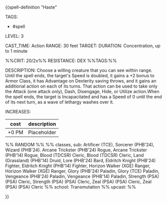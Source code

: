 {{spell-definition "Haste"

TAGS: 
  - #spell

LEVEL: 3

CAST_TIME: Action
RANGE: 30 feet
TARGET: 
DURATION: Concentration, up to 1 minute

%%CRIT: 20/2x%%
RESISTANCE: DEX
%%TAGS:%%

DESCRIPTION:
Choose a willing creature that you can see within range. Until the spell ends, the target's Speed is doubled, it gains a +2 bonus to Armor Class, it has Advantage on Dexterity saving throws, and it gains an additional action on each of its turns. That action can be used to take only the Attack (one attack only), Dash, Disengage, Hide, or Utilize action.When the spell ends, the target is Incapacitated and has a Speed of 0 until the end of its next turn, as a wave of lethargy washes over it.

INCREASES:

| cost | description |
| ---- | ----------- |
| +0 PM     |    Placeholder        |


%% RANDOM
%%
%% classes, sub: Artificer (TCE), Sorcerer (PHB'24), Wizard (PHB'24). Arcane Trickster (PHB'24) Rogue, Arcane Trickster (PHB'14) Rogue, Blood (TDCSR) Cleric, Blood (TDCSR) Cleric, Land (Grassland) (PHB'14) Druid, Lore (PHB'24) Bard, Eldritch Knight (PHB'24) Fighter, Eldritch Knight (PHB'14) Fighter, Horizon Walker (XGE) Ranger, Horizon Walker (XGE) Ranger, Glory (PHB'24) Paladin, Glory (TCE) Paladin, Vengeance (PHB'24) Paladin, Vengeance (PHB'14) Paladin, Strength (PSA) (PSA) Cleric, Strength (PSA) (PSA) Cleric, Zeal (PSA) (PSA) Cleric, Zeal (PSA) (PSA) Cleric
%% school: Transmutation
%% upcast: 
%%


}}